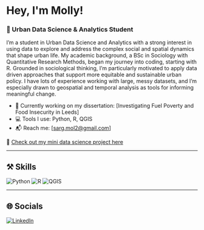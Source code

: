 # Hey, I'm Molly!

### 🌆 Urban Data Science & Analytics Student

I’m a student in Urban Data Science and Analytics with a strong interest in using data to explore and address the complex social and spatial dynamics that shape urban life. My academic background, a BSc in Sociology with Quantitative Research Methods, began my journey into coding, starting with R. Grounded in sociological thinking, I’m particularly motivated to apply data driven approaches that support more equitable and sustainable urban policy. I have lots of experience working with large, messy datasets, and I’m especially drawn to geospatial and temporal analysis as tools for informing meaningful change.

- 💼 Currently working on my dissertation: [Investigating Fuel Poverty and Food Insecurity in Leeds]
- 💻 Tools I use: Python, R, QGIS
- 📬 Reach me: [sarg.mol2@gmail.com]

🔗 [Check out my mini data science project here](https://github.com/mol-sarg/GEOG5302M-Mini-Data-Science-Project)

---

## ⚒️ Skills

![Python](https://img.shields.io/badge/Python-3776AB?style=flat&logo=python&logoColor=white)
![R](https://img.shields.io/badge/R-276DC3?style=flat&logo=r&logoColor=white)
![QGIS](https://img.shields.io/badge/QGIS-589632?style=flat)

---

## 🌐 Socials

[![LinkedIn]([https://img.shields.io/badge/LinkedIn-blue?logo=linkedin)](https://www.linkedin.com/in/molly-sargent-241522212/)
